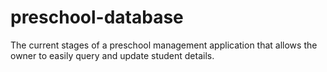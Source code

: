# preschool-database
The current stages of a preschool management application that allows the owner to easily query and update student details.
